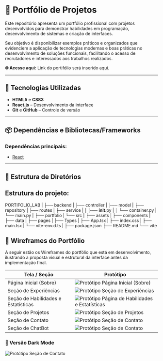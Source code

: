 # 📌 Portfólio de Projetos

Este repositório apresenta um portfólio profissional com projetos desenvolvidos para demonstrar habilidades em programação, desenvolvimento de sistemas e criação de interfaces. 

Seu objetivo é disponibilizar exemplos práticos e organizados que evidenciem a aplicação de tecnologias modernas e boas práticas no desenvolvimento de soluções funcionais, facilitando o acesso de recrutadores e interessados aos trabalhos realizados.


**🌐 Acesse aqui:** Link do portifólio será inserido aqui.

---

## 🚀 Tecnologias Utilizadas
- **HTML5** e **CSS3**
- **React.js** – Desenvolvimento da interface
- **Git** e **GitHub** – Controle de versão

---

## 📦 Dependências e Bibliotecas/Frameworks
### Dependências principais:
- [React](https://react.dev/)

---

## 📂 Estrutura de Diretórios

## Estrutura do projeto:

PORTIFOLIO_LAB
|
├── backend
|   ├── controller
|   ├── model
|   ├── repository
|   ├── routes
|   ├── service
|   │   ├── __init__.py
|   │   └── container.py
|   └── main.py
|
├── portfolio
|   └── src
|       ├── assets
|       ├── components
|       ├── data
|       ├── pages
|       ├── Types
|       ├── App.tsx
|       ├── index.css
|       ├── main.tsx
|       └── vite-env.d.ts
|
├── package.json
├── README.md
└── vite

## 📸 Wireframes do Portfólio

A seguir estão os Wireframes do portfólio que está em desenvolvimento, ilustrando a proposta visual e estrutural da interface antes da implementação final.

| Tela / Seção | Protótipo |
|--------------|-----------|
| Página Inicial (Sobre) | ![Protótipo Página Inicial (Sobre)](./images/PaginaInicial.png) |
| Seção de Experiências | ![Protótipo Seção de Experiências](./images/Experiencias.png) |
| Seção de Habilidades e Estatísticas | ![Protótipo Página de Habilidades e Estatísticas](./images/PaginaHbilidades.png) |
| Seção de Projetos | ![Protótipo Seção de Projetos](./images/PaginaProjetos.png) |
| Seção de Contato | ![Protótipo Seção de Contato](./images/PaginaContatos.png) |
| Seção de ChatBot | ![Protótipo Seção de Contato](./images/PaginaChatBot.png) |

### 🌙 Versão Dark Mode
![Protótipo Seção de Contato](./images/DarkMode1.png)